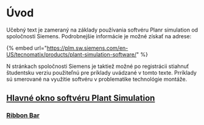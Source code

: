 # Úvod

Učebný text je zameraný na základy používania softvéru Planr simulation od spoločnosti Siemens. Podrobnejšie informácie je možné získať na adrese:

{% embed url="https://plm.sw.siemens.com/en-US/tecnomatix/products/plant-simulation-software/" %}

N stránkach spoločnosti Siemens je taktiež možné po registrácii stiahnuť študentsku verziu použiteľnú pre príklady uvádzané v tomto texte. Prríklady sú smerované na využitie softvéru v problematike technológie montáže.&#x20;

## [Hlavné okno softvéru Plant Simulation](<README (1).md>)
### [Ribbon Bar](hlavne-okno-softveru-plant-simulation/ribbon-bar.md)
